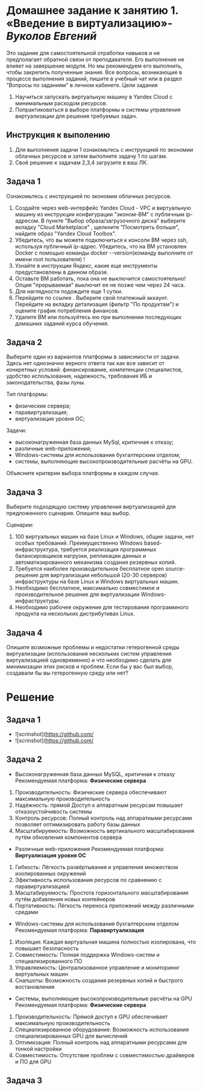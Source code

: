 # **Домашнее задание к занятию 1. «Введение в виртуализацию»**-***Вуколов Евгений***

Это задание для самостоятельной отработки навыков и не предполагает обратной связи от преподавателя. Его выполнение не влияет на завершение модуля. Но мы рекомендуем его выполнить, чтобы закрепить полученные знания. Все вопросы, возникающие в процессе выполнения заданий, пишите в учебный чат или в раздел "Вопросы по заданиям" в личном кабинете.
Цели задания

1.    Научиться запускать виртуальную машину в Yandex Cloud с минимальным расходом ресурсов.
2.    Попрактиковаться в выборе платформы и системы управления виртуализации для решения требуемых задач.

## **Инструкция к выполению**

1.    Для выполнения задачи 1 ознакомьтесь с инструкцией по экономии облачных ресурсов и затем выполните задачу 1 по шагам.
2.    Своё решение к задачам 2,3,4 загрузите в ваш ЛК.

## **Задача 1**

Ознакомьтесь с инструкцией по экономии облачных ресурсов.

1.    Создайте через web-интерфейс Yandex Cloud - VPC и виртуальную машину из инструкции конфигурации "эконом-ВМ" с публичным ip-адресом. В пункте "Выбор образа/загрузочного диска" выберите вкладку "Cloud Marketplace" , щелкните "Посмотреть больше", найдите образ "Yandex Cloud Toolbox".
2.    Убедитесь, что вы можете подключиться к консоли ВМ через ssh, используя публичный ip-адрес. Убедитесь, что на ВМ установлен Docker с помощью команды docker --version(команду выполните от имени root пользователя) !
3.    Узнайте в инструкции Яндекс, какие еще инструменты предустановлены в данном образе.
4.    Оставьте ВМ работать, пока она не выключится самостоятельно! Опция "прерываемая" выключит ее не позже чем через 24 часа.
5.    Для наглядности подождите еще 1 сутки.
6.    Перейдите по ссылке . Выберите свой платежный аккаунт. Перейдите на вкладку детализация (фильтр "По продуктам") и оцените график потребления финансов.
7.    Удалите ВМ или пользуйтесь ею при выполнении последующих домашних заданий курса обучения.

## **Задача 2**

Выберите один из вариантов платформы в зависимости от задачи. Здесь нет однозначно верного ответа так как все зависит от конкретных условий: финансирование, компетенции специалистов, удобство использования, надежность, требования ИБ и законодательства, фазы луны.

Тип платформы:

-    физические сервера;
-    паравиртуализация;
-    виртуализация уровня ОС;

Задачи:

-    высоконагруженная база данных MySql, критичная к отказу;
-    различные web-приложения;
-    Windows-системы для использования бухгалтерским отделом;
-    системы, выполняющие высокопроизводительные расчёты на GPU.

Объясните критерии выбора платформы в каждом случае.
## **Задача 3**

Выберите подходящую систему управления виртуализацией для предложенного сценария. Опишите ваш выбор.

Сценарии:

1.    100 виртуальных машин на базе Linux и Windows, общие задачи, нет особых требований. Преимущественно Windows based-инфраструктура, требуется реализация программных балансировщиков нагрузки, репликации данных и автоматизированного механизма создания резервных копий.
2.    Требуется наиболее производительное бесплатное open source-решение для виртуализации небольшой (20-30 серверов) инфраструктуры на базе Linux и Windows виртуальных машин.
3.    Необходимо бесплатное, максимально совместимое и производительное решение для виртуализации Windows-инфраструктуры.
4.    Необходимо рабочее окружение для тестирования программного продукта на нескольких дистрибутивах Linux.

## **Задача 4**

Опишите возможные проблемы и недостатки гетерогенной среды виртуализации (использования нескольких систем управления виртуализацией одновременно) и что необходимо сделать для минимизации этих рисков и проблем. Если бы у вас был выбор, создавали бы вы гетерогенную среду или нет?


# **Решение**

## **Задача 1**

- ![scrinshot](https://github.com/
- ![scrinshot](https://github.com/

## **Задача 2**

- Высоконагруженная база данных MySQL, критичная к отказу 
Рекомендуемая платформа: **Физические сервера**
 1. Производительность: Физические сервера обеспечивают максимальную производительность
 2. Надёжность: прямой Доступ к аппаратным ресурсам повышает отказоустойчивость системы
 3. Контроль ресурсов: Полный контроль над аппаратными ресурсами позволяет оптимизировать работу базы данных
 4. Масштабируемость: Возможность вертикального масштабирования путём обновления компонентов сервера

- Различные web-приложения
Рекомендуемая платформа: **Виртуализация уровня OC**
 1. Гибкость: Лёгкость развёртывания и управления множеством изолированных окружений
 2. Эфективность использования ресурсов по сравнению с паравиртуализацией
 3. Масштабируемость: Простота горизонтального масштабирования путём добавления новых контейнеров
 4. Портативность: Лёгкость переноса приложений между различными средами

- Windows-системы для использования бухгалтерским отделом 
Рекомендуемая платформа: **Паравиртуализация**
 1. Изоляция: Каждая виртуальная машина полностью изолирована, что повышает безопасность
 2. Совместимость: Полная поддержка Windows-систем и специализированного ПО
 3. Управляемость: Централизованное управление и мониториннг виртуальных машин
 4. Снапшоты: Возможность создания резервных копий и быстрого востановления

- Системы, выполняющие высокопроизводительные расчёты на GPU
Рекомендуемая платформа: **Физические сервера**
 1. Производительность: Прямой доступ к GPU обеспечивает максимальную производительность
 2. Специализированное оборудование: Возможность использования специализированных GPU для вычислений
 3. Оптимизация: Полный контроль над аппаратными ресурсами для тонкой настройки
 4. Совместимость: Отсутствие проблем с совместимостью драйверов и ПО для GPU

## **Задача 3**


